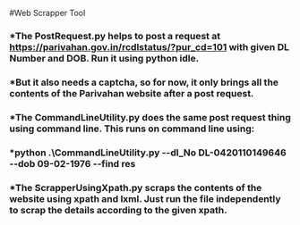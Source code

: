 #Web Scrapper Tool

### *The PostRequest.py helps to post a request at https://parivahan.gov.in/rcdlstatus/?pur_cd=101 with given DL Number and DOB. Run it using python idle.

### *But it also needs a captcha, so for now, it only brings all the contents of the Parivahan website after a post request.

### *The CommandLineUtility.py does the same post request thing using command line. This runs on command line using:

### *python .\CommandLineUtility.py --dl_No DL-0420110149646 --dob 09-02-1976 --find res

### *The ScrapperUsingXpath.py scraps the contents of the website using xpath and lxml. Just run the file independently to scrap the details according to the given xpath.

